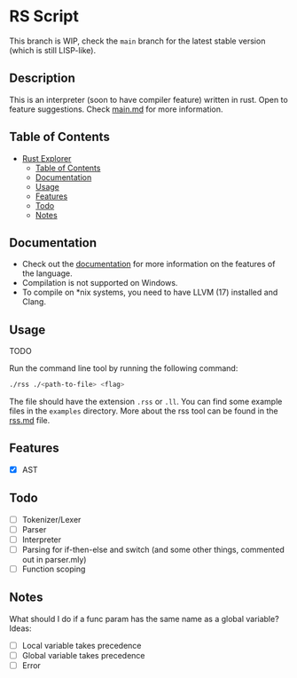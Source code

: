 # RS Script
This branch is WIP, check the `main` branch for the latest stable version (which is still LISP-like).
## Description
This is an interpreter (soon to have compiler feature) written in rust. Open to feature suggestions. Check [main.md](docs/main.md) for more information.

## Table of Contents
- [Rust Explorer](#rust-explorer)
  - [Table of Contents](#table-of-contents)
  - [Documentation](#documentation)
  - [Usage](#usage)
  - [Features](#features)
  - [Todo](#todo)
  - [Notes](#notes)

## Documentation
- Check out the [documentation](docs/main.md) for more information on the features of the language.
- Compilation is not supported on Windows.
- To compile on *nix systems, you need to have LLVM (17) installed and Clang.

## Usage
TODO

Run the command line tool by running the following command:
```bash
./rss ./<path-to-file> <flag>
```
The file should have the extension `.rss` or `.ll`. You can find some example files in the `examples` directory.
More about the rss tool can be found in the [rss.md](docs/rss.md) file.

## Features
- [x] AST


## Todo
- [ ] Tokenizer/Lexer
- [ ] Parser
- [ ] Interpreter
- [ ] Parsing for if-then-else and switch (and some other things, commented out in parser.mly)
- [ ] Function scoping
 
## Notes

What should I do if a func param has the same name as a global variable?
Ideas:
- [ ] Local variable takes precedence
- [ ] Global variable takes precedence
- [ ] Error
